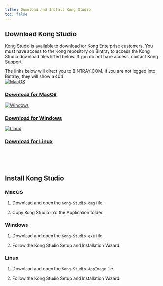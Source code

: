 ```yaml
---
title: Download and Install Kong Studio
toc: false
---
```

## Download Kong Studio

Kong Studio is available to download for Kong Enterprise customers. You must have access to the Kong repository on Bintray to access the Kong Studio download files listed below. If you do not have access, contact Kong Support.

<div class="alert alert-warning">The links below will direct you to BINTRAY.COM. If you are not logged into Bintray, they will show a 404</div>

<div class="docs-grid">
  <div class="docs-grid-block">
    <a href="https://bintray.com/kong/studio/desktop#files" target="_blank">
    <img src="/assets/images/icons/install/install-macos.png" alt="MacOS" />
    <h3>Download for MacOS</h3>
    </a>
  </div>
    <div class="docs-grid-block">
    <a href="https://bintray.com/kong/studio/desktop#files"  target="_blank">
    <img src="/assets/images/icons/install/install-windows.png" alt="Windows" />
    <h3>Download for Windows</h3>
    </a>
  </div>
    <div class="docs-grid-block">
    <a href="https://bintray.com/kong/studio/desktop#files"  target="_blank">
    <img src="/assets/images/icons/install/install-linux.png" alt="Linux" />
    <h3>Download for Linux</h3>
    </a>
  </div>
</div>
<br/><br/><br/>

## Install Kong Studio

### MacOS

1. Download and open the `Kong-Studio.dmg` file.

2. Copy Kong Studio into the Application folder.


### Windows

1. Download and open the `Kong-Studio.exe` file.

2. Follow the Kong Studio Setup and Installation Wizard.


### Linux

1. Download and open the `Kong-Studio.AppImage` file.

2. Follow the Kong Studio Setup and Installation Wizard.
